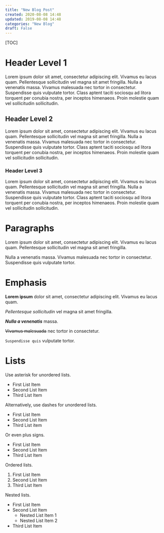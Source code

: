 ```yaml
---
title: "New Blog Post"
created: 2020-08-08 14:48
updated: 2019-08-08 14:48
categories: "New Blog"
draft: False
---
```


[TOC]

# Header Level 1

Lorem ipsum dolor sit amet, consectetur adipiscing elit. Vivamus eu lacus quam.
Pellentesque sollicitudin vel magna sit amet fringilla.
Nulla a venenatis massa.
Vivamus malesuada nec tortor in consectetur.
Suspendisse quis vulputate tortor.
Class aptent taciti sociosqu ad litora torquent per conubia nostra, per inceptos himenaeos.
Proin molestie quam vel sollicitudin sollicitudin.

## Header Level 2

Lorem ipsum dolor sit amet, consectetur adipiscing elit. Vivamus eu lacus quam.
Pellentesque sollicitudin vel magna sit amet fringilla.
Nulla a venenatis massa.
Vivamus malesuada nec tortor in consectetur.
Suspendisse quis vulputate tortor.
Class aptent taciti sociosqu ad litora torquent per conubia nostra, per inceptos himenaeos.
Proin molestie quam vel sollicitudin sollicitudin.

### Header Level 3

Lorem ipsum dolor sit amet, consectetur adipiscing elit. Vivamus eu lacus quam.
Pellentesque sollicitudin vel magna sit amet fringilla.
Nulla a venenatis massa.
Vivamus malesuada nec tortor in consectetur.
Suspendisse quis vulputate tortor.
Class aptent taciti sociosqu ad litora torquent per conubia nostra, per inceptos himenaeos.
Proin molestie quam vel sollicitudin sollicitudin.

# Paragraphs

Lorem ipsum dolor sit amet, consectetur adipiscing elit.
Vivamus eu lacus quam.
Pellentesque sollicitudin vel magna sit amet fringilla.

Nulla a venenatis massa.
Vivamus malesuada nec tortor in consectetur.  
Suspendisse quis vulputate tortor.

# Emphasis

**Lorem ipsum** dolor sit amet, consectetur adipiscing elit. Vivamus eu lacus quam.

*Pellentesque sollicitudin* vel magna sit amet fringilla.

***Nulla a venenatis*** massa.

~~Vivamus malesuada~~ nec tortor in consectetur.

`Suspendisse quis` vulputate tortor.

# Lists

Use asterisk for unordered lists.

* First List Item
* Second List Item
* Third List Item

Alternatively, use dashes for unordered lists.

- First List Item
- Second List Item
- Third List item

Or even plus signs.

+ First List Item
+ Second List Item
+ Third List Item

Ordered lists.

1. First List Item
1. Second List Item
1. Third List Item

Nested lists.

* First List Item
* Second List Item
  * Nested List Item 1
  * Nested List Item 2
* Third List Item

